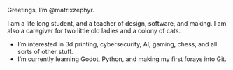 Greetings, I’m @matrixzephyr.  

I am a life long student, and a teacher of design, software, and making.  I am also a caregiver for two little old ladies and a colony of cats.

- I’m interested in 3d printing, cybersecurity, AI, gaming, chess, and all sorts of other stuff. 
- I’m currently learning Godot, Python, and making my first forays into Git.

<!---
matrixzephyr/matrixzephyr is a ✨ special ✨ repository because its `README.md` (this file) appears on your GitHub profile.
You can click the Preview link to take a look at your changes.
--->

